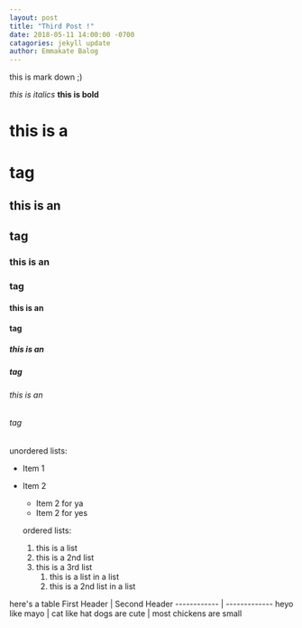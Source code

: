 ```yaml
---
layout: post
title: "Third Post !"
date: 2018-05-11 14:00:00 -0700
catagories: jekyll update
author: Emmakate Balog
---
```


this is mark down ;)

*this is italics*
**this is bold**

# this is a <h1> tag
## this is an <h2> tag
### this is an <h3> tag
#### this is an <h4> tag
##### this is an <h5> tag
###### this is an <h6> tag

unordered lists:
* Item 1
* Item 2
  * Item 2 for ya
  * Item 2 for yes
  
  ordered lists:
  1. this is a list
  1. this is a 2nd list
  1. this is a 3rd list
     1. this is a list in a list
     1. this is a 2nd list in a list
     
here's a table
First Header | Second Header
------------ | -------------
heyo like mayo | cat like hat
dogs are cute | most chickens are small

